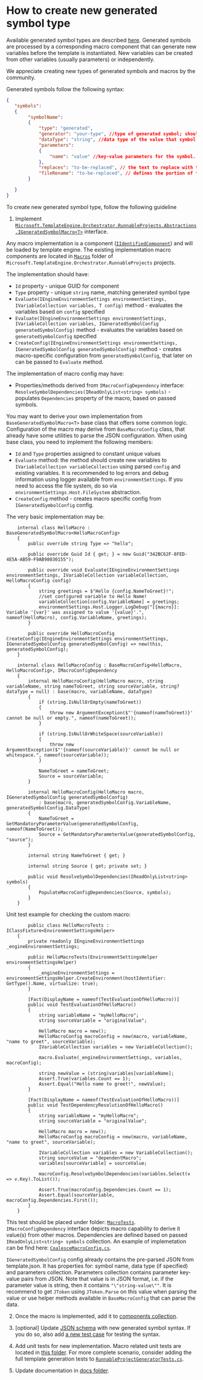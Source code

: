 # How to create new generated symbol type

Available generated symbol types are described [here](../Available-Symbols-Generators.md).
Generated symbols are processed by a corresponding macro component that can generate new variables before the template is instantiated. New variables can be created from other variables (usually parameters) or independently.

We appreciate creating new types of generated symbols and macros by the community. 

Generated symbols follow the following syntax:
```json
{
   "symbols":
   {
        "symbolName":
        {
            "type": "generated",
            "generator": "your-type", //type of generated symbol; should be same as type of the macro implementing it
            "dataType": "string", //data type of the value that symbol generates: "string", "choice", "bool", "float", "int", "hex", "text"
            "parameters":
            {
                "name": "value" //key-value parameters for the symbol. The value may be JSON array or object, if more complicated configuration is needed.
            },
            "replaces": "to-be-replaced", // the text to replace with the value of this symbol in template content
            "fileRename": "to-be-replaced", // defines the portion of file name which will be replaced by symbol value
        }

   }
}
```

To create new generated symbol type, follow the following guideline

1. Implement [`Microsoft.TemplateEngine.Orchestrator.RunnableProjects.Abstractions.IGeneratedSymbolMacro<T>`](../../src/Microsoft.TemplateEngine.Orchestrator.RunnableProjects/Abstractions/IGeneratedSymbolMacro.cs) interface.

Any macro implementation is a component ([`IIdentifiedComponent`](../../src/Microsoft.TemplateEngine.Abstractions/IIdentifiedComponent.cs)) and will be loaded by template engine.
The existing implementation macro components are located in [`Macros`](../../src/Microsoft.TemplateEngine.Orchestrator.RunnableProjects/Macros) folder of `Microsoft.TemplateEngine.Orchestrator.RunnableProjects` projects.

The implementation should have:
- `Id` property - unique GUID for component 
- `Type` property - unique `string` name, matching generated symbol type
- `Evaluate(IEngineEnvironmentSettings environmentSettings, IVariableCollection variables, T config)` method - evaluates the variables based on `config` specified
- `Evaluate(IEngineEnvironmentSettings environmentSettings, IVariableCollection variables, IGeneratedSymbolConfig generatedSymbolConfig)` method - evaluates the variables based on `generatedSymbolConfig` specified
- `CreateConfig(IEngineEnvironmentSettings environmentSettings, IGeneratedSymbolConfig generatedSymbolConfig)` method - creates macro-specific configuration from `generatedSymbolConfig`, that later on can be passed to `Evaluate` method.

The implementation of macro config may have:
- Properties/methods derived from `IMacroConfigDependency` interface:
    `ResolveSymbolDependencies(IReadOnlyList<string> symbols)` - populates `Dependencies` property of the macro, based on passed symbols.

You may want to derive your own implementation from `BaseGeneratedSymbolMacro<T>` base class that offers some common logic. Configuration of the macro may derive from `BaseMacroConfig` class, that already have some utilities to parse the JSON configuration.
When using base class, you need to implement the following members:
- `Id` and `Type` properties assigned to constant unique values
- `Evaluate` method: the method should create new variables to `IVariableCollection variableCollection` using parsed `config` and existing variables. It is recommended to log errors and debug information using logger available from `environmentSettings`. If you need to access the file system, do so via `environmentSettings.Host.FileSystem` abstraction.
- `CreateConfig` method - creates macro specific config from `IGeneratedSymbolConfig` config.

The very basic implementation may be:
```CSharp
    internal class HelloMacro : BaseGeneratedSymbolMacro<HelloMacroConfig>
    {
        public override string Type => "hello";

        public override Guid Id { get; } = new Guid("342BC62F-8FED-4E5A-AB59-F9AB98030155");

        public override void Evaluate(IEngineEnvironmentSettings environmentSettings, IVariableCollection variableCollection, HelloMacroConfig config)
        {
            string greetings = $"Hello {config.NameToGreet}!";
            //set configured variable to Hello Name!
            variableCollection[config.VariableName] = greetings;
            environmentSettings.Host.Logger.LogDebug("[{macro}]: Variable '{var}' was assigned to value '{value}'.", nameof(HelloMacro), config.VariableName, greetings);
        }

        public override HelloMacroConfig CreateConfig(IEngineEnvironmentSettings environmentSettings, IGeneratedSymbolConfig generatedSymbolConfig) => new(this, generatedSymbolConfig);
    }

    internal class HelloMacroConfig : BaseMacroConfig<HelloMacro, HelloMacroConfig>, IMacroConfigDependency
    {
        internal HelloMacroConfig(HelloMacro macro, string variableName, string nameToGreet, string sourceVariable, string? dataType = null) : base(macro, variableName, dataType)
        {
            if (string.IsNullOrEmpty(nameToGreet))
            {
                throw new ArgumentException($"'{nameof(nameToGreet)}' cannot be null or empty.", nameof(nameToGreet));
            }

            if (string.IsNullOrWhiteSpace(sourceVariable))
            {
                throw new ArgumentException($"'{nameof(sourceVariable)}' cannot be null or whitespace.", nameof(sourceVariable));
            }

            NameToGreet = nameToGreet;
            Source = sourceVariable;
        }

        internal HelloMacroConfig(HelloMacro macro, IGeneratedSymbolConfig generatedSymbolConfig)
            : base(macro, generatedSymbolConfig.VariableName, generatedSymbolConfig.DataType)
        {
            NameToGreet = GetMandatoryParameterValue(generatedSymbolConfig, nameof(NameToGreet));
            Source = GetMandatoryParameterValue(generatedSymbolConfig, "source");
        }

        internal string NameToGreet { get; }

        internal string Source { get; private set; }

        public void ResolveSymbolDependencies(IReadOnlyList<string> symbols)
        {
            PopulateMacroConfigDependencies(Source, symbols);
        }
    }
```

Unit test example for checking the custom macro:
```CSharp
        public class HelloMacroTests : IClassFixture<EnvironmentSettingsHelper>
    {
        private readonly IEngineEnvironmentSettings _engineEnvironmentSettings;

        public HelloMacroTests(EnvironmentSettingsHelper environmentSettingsHelper)
        {
            _engineEnvironmentSettings = environmentSettingsHelper.CreateEnvironment(hostIdentifier: GetType().Name, virtualize: true);
        }

        [Fact(DisplayName = nameof(TestEvaluationOfHelloMacro))]
        public void TestEvaluationOfHelloMacro()
        {
            string variableName = "myHelloMacro";
            string sourceVariable = "originalValue";

            HelloMacro macro = new();
            HelloMacroConfig macroConfig = new(macro, variableName, "name to greet", sourceVariable);
            IVariableCollection variables = new VariableCollection();

            macro.Evaluate(_engineEnvironmentSettings, variables, macroConfig);

            string newValue = (string)variables[variableName];
            Assert.True(variables.Count == 1);
            Assert.Equal("Hello name to greet!", newValue);
        }

        [Fact(DisplayName = nameof(TestEvaluationOfHelloMacro))]
        public void TestDependencyResolutionOfHelloMacro()
        {
            string variableName = "myHelloMacro";
            string sourceVariable = "originalValue";

            HelloMacro macro = new();
            HelloMacroConfig macroConfig = new(macro, variableName, "name to greet", sourceVariable);

            IVariableCollection variables = new VariableCollection();
            string sourceValue = "dependentMacro";
            variables[sourceVariable] = sourceValue;

            macroConfig.ResolveSymbolDependencies(variables.Select(v => v.Key).ToList());

            Assert.True(macroConfig.Dependencies.Count == 1);
            Assert.Equal(sourceVariable, macroConfig.Dependencies.First());
        }
    }
```
This test should be placed under folder: [`MacroTests`](../../test/Microsoft.TemplateEngine.Orchestrator.RunnableProjects.UnitTests/MacroTests/).
`IMacroConfigDependency` interface depicts macro capability to derive it value(s) from other macros.
Dependencies are defined based on passed `IReadOnlyList<string> symbols` collection. An example of implemetation can be find here: [`CoalesceMacroConfig.cs`](../../src/Microsoft.TemplateEngine.Orchestrator.RunnableProjects/Macros/CoalesceMacroConfig.cs).

`IGeneratedSymbolConfig` config already contains the pre-parsed JSON from template.json. It has properties for: symbol name, data type (if specified) and parameters collection. 
Parameters collection contains parameter key-value pairs from JSON. Note that value is in JSON format, i.e. if the parameter value is string, then it contains `"\"string-value\""`.
It is recommend to get `JToken` using `JToken.Parse` on this value when parsing the value or use helper methods available in `BaseMacroConfig` that can parse the data.

2. Once the macro is implemented, add it to [components collection](../../src/Microsoft.TemplateEngine.Orchestrator.RunnableProjects/Components.cs).

3. [optional] Update [JSON schema](../../src/Microsoft.TemplateEngine.Orchestrator.RunnableProjects/Schemas/JSON/template.json) with new generated symbol syntax.
If you do so, also add [a new test case](../../test/Microsoft.TemplateEngine.Orchestrator.RunnableProjects.UnitTests/SchemaTests/GeneratorTest.json) for testing the syntax.

4. Add unit tests for new implementation. Macro related unit tests are located in [this folder](../../test/Microsoft.TemplateEngine.Orchestrator.RunnableProjects.UnitTests/MacroTests/).
For more complete scenario, consider adding the full template generation tests to [`RunnableProjectGeneratorTests.cs`](../../test/Microsoft.TemplateEngine.Orchestrator.RunnableProjects.UnitTests/RunnableProjectGeneratorTests.cs).

5. Update documentation in [docs folder](../Available-Symbols-Generators.md).

